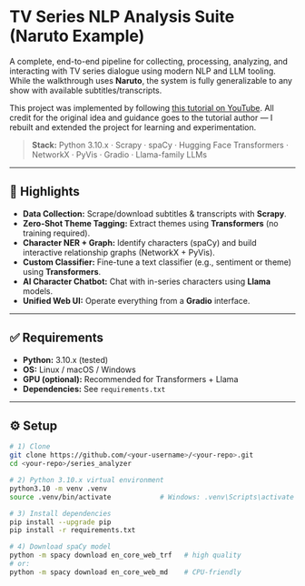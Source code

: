 # TV Series NLP Analysis Suite (Naruto Example)

A complete, end-to-end pipeline for collecting, processing, analyzing, and interacting with TV series dialogue using modern NLP and LLM tooling. While the walkthrough uses **Naruto**, the system is fully generalizable to any show with available subtitles/transcripts.

This project was implemented by following [this tutorial on YouTube](https://youtu.be/_Hxb1zoY0Qw). All credit for the original idea and guidance goes to the tutorial author — I rebuilt and extended the project for learning and experimentation.

> **Stack:** Python 3.10.x · Scrapy · spaCy · Hugging Face Transformers · NetworkX · PyVis · Gradio · Llama-family LLMs

---

## 📌 Highlights

- **Data Collection:** Scrape/download subtitles & transcripts with **Scrapy**.  
- **Zero-Shot Theme Tagging:** Extract themes using **Transformers** (no training required).  
- **Character NER + Graph:** Identify characters (spaCy) and build interactive relationship graphs (NetworkX + PyVis).  
- **Custom Classifier:** Fine-tune a text classifier (e.g., sentiment or theme) using **Transformers**.  
- **AI Character Chatbot:** Chat with in-series characters using **Llama** models.  
- **Unified Web UI:** Operate everything from a **Gradio** interface.  

---

## ✅ Requirements

- **Python:** 3.10.x (tested)  
- **OS:** Linux / macOS / Windows  
- **GPU (optional):** Recommended for Transformers + Llama  
- **Dependencies:** See `requirements.txt`  

---

## ⚙️ Setup

```bash
# 1) Clone
git clone https://github.com/<your-username>/<your-repo>.git
cd <your-repo>/series_analyzer

# 2) Python 3.10.x virtual environment
python3.10 -m venv .venv
source .venv/bin/activate            # Windows: .venv\Scripts\activate

# 3) Install dependencies
pip install --upgrade pip
pip install -r requirements.txt

# 4) Download spaCy model
python -m spacy download en_core_web_trf   # high quality
# or:
python -m spacy download en_core_web_md    # CPU-friendly
